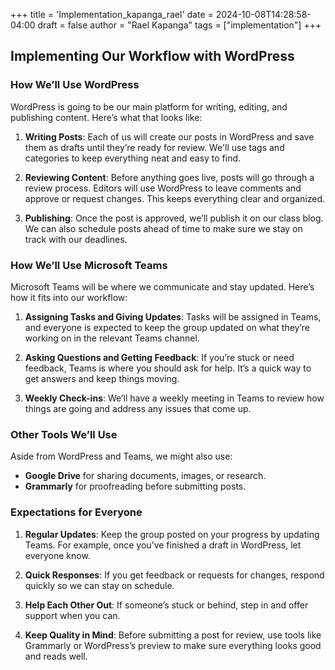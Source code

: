 +++
title = 'Implementation_kapanga_rael'
date = 2024-10-08T14:28:58-04:00
draft = false
author = "Rael Kapanga"
tags = ["implementation"]
+++
## Implementing Our Workflow with WordPress
### How We’ll Use WordPress

WordPress is going to be our main platform for writing, editing, and publishing content. Here’s what that looks like:

1. **Writing Posts**: Each of us will create our posts in WordPress and save them as drafts until they’re ready for review. We'll use tags and categories to keep everything neat and easy to find.
   
2. **Reviewing Content**: Before anything goes live, posts will go through a review process. Editors will use WordPress to leave comments and approve or request changes. This keeps everything clear and organized.
   
3. **Publishing**: Once the post is approved, we’ll publish it on our class blog. We can also schedule posts ahead of time to make sure we stay on track with our deadlines.

### How We’ll Use Microsoft Teams

Microsoft Teams will be where we communicate and stay updated. Here’s how it fits into our workflow:

1. **Assigning Tasks and Giving Updates**: Tasks will be assigned in Teams, and everyone is expected to keep the group updated on what they’re working on in the relevant Teams channel.
   
2. **Asking Questions and Getting Feedback**: If you’re stuck or need feedback, Teams is where you should ask for help. It’s a quick way to get answers and keep things moving.
   
3. **Weekly Check-ins**: We’ll have a weekly meeting in Teams to review how things are going and address any issues that come up.

### Other Tools We’ll Use

Aside from WordPress and Teams, we might also use:
- **Google Drive** for sharing documents, images, or research.
- **Grammarly** for proofreading before submitting posts.

### Expectations for Everyone

1. **Regular Updates**: Keep the group posted on your progress by updating Teams. For example, once you’ve finished a draft in WordPress, let everyone know.
   
2. **Quick Responses**: If you get feedback or requests for changes, respond quickly so we can stay on schedule.

3. **Help Each Other Out**: If someone’s stuck or behind, step in and offer support when you can.

4. **Keep Quality in Mind**: Before submitting a post for review, use tools like Grammarly or WordPress’s preview to make sure everything looks good and reads well.
